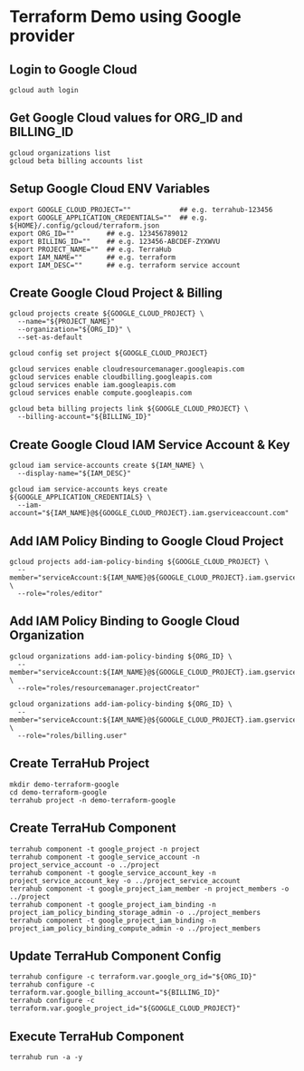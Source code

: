 # Terraform Demo using Google provider

## Login to Google Cloud
```shell
gcloud auth login
```

## Get Google Cloud values for ORG_ID and BILLING_ID
```shell
gcloud organizations list
gcloud beta billing accounts list
```

## Setup Google Cloud ENV Variables
```shell
export GOOGLE_CLOUD_PROJECT=""            ## e.g. terrahub-123456
export GOOGLE_APPLICATION_CREDENTIALS=""  ## e.g. ${HOME}/.config/gcloud/terraform.json
export ORG_ID=""        ## e.g. 123456789012
export BILLING_ID=""    ## e.g. 123456-ABCDEF-ZYXWVU
export PROJECT_NAME=""  ## e.g. TerraHub
export IAM_NAME=""      ## e.g. terraform
export IAM_DESC=""      ## e.g. terraform service account
```

## Create Google Cloud Project & Billing
```shell
gcloud projects create ${GOOGLE_CLOUD_PROJECT} \
  --name="${PROJECT_NAME}"
  --organization="${ORG_ID}" \
  --set-as-default

gcloud config set project ${GOOGLE_CLOUD_PROJECT}

gcloud services enable cloudresourcemanager.googleapis.com
gcloud services enable cloudbilling.googleapis.com
gcloud services enable iam.googleapis.com
gcloud services enable compute.googleapis.com

gcloud beta billing projects link ${GOOGLE_CLOUD_PROJECT} \
  --billing-account="${BILLING_ID}"
```

## Create Google Cloud IAM Service Account & Key
```shell
gcloud iam service-accounts create ${IAM_NAME} \
  --display-name="${IAM_DESC}"

gcloud iam service-accounts keys create ${GOOGLE_APPLICATION_CREDENTIALS} \
  --iam-account="${IAM_NAME}@${GOOGLE_CLOUD_PROJECT}.iam.gserviceaccount.com"
```

## Add IAM Policy Binding to Google Cloud Project
```shell
gcloud projects add-iam-policy-binding ${GOOGLE_CLOUD_PROJECT} \
  --member="serviceAccount:${IAM_NAME}@${GOOGLE_CLOUD_PROJECT}.iam.gserviceaccount.com" \
  --role="roles/editor"
```

## Add IAM Policy Binding to Google Cloud Organization
```shell
gcloud organizations add-iam-policy-binding ${ORG_ID} \
  --member="serviceAccount:${IAM_NAME}@${GOOGLE_CLOUD_PROJECT}.iam.gserviceaccount.com" \
  --role="roles/resourcemanager.projectCreator"

gcloud organizations add-iam-policy-binding ${ORG_ID} \
  --member="serviceAccount:${IAM_NAME}@${GOOGLE_CLOUD_PROJECT}.iam.gserviceaccount.com" \
  --role="roles/billing.user"
```

## Create TerraHub Project
```shell
mkdir demo-terraform-google
cd demo-terraform-google
terrahub project -n demo-terraform-google
```

## Create TerraHub Component
```shell
terrahub component -t google_project -n project
terrahub component -t google_service_account -n project_service_account -o ../project
terrahub component -t google_service_account_key -n project_service_account_key -o ../project_service_account
terrahub component -t google_project_iam_member -n project_members -o ../project
terrahub component -t google_project_iam_binding -n project_iam_policy_binding_storage_admin -o ../project_members
terrahub component -t google_project_iam_binding -n project_iam_policy_binding_compute_admin -o ../project_members
```

## Update TerraHub Component Config
```shell
terrahub configure -c terraform.var.google_org_id="${ORG_ID}"
terrahub configure -c terraform.var.google_billing_account="${BILLING_ID}"
terrahub configure -c terraform.var.google_project_id="${GOOGLE_CLOUD_PROJECT}"
```

## Execute TerraHub Component
```shell
terrahub run -a -y
```
